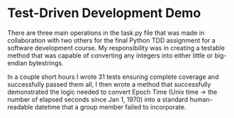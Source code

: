 # Test-Driven Development Demo

There are three main operations in the task.py file that was made in collaboration with two others
for the final Python TDD assignment for a software development course. My responsibility was in creating
a testable method that was capable of converting any integers into either little or big-endian bytestrings.

In a couple short hours I wrote 31 tests ensuring complete coverage and successfully passed them all, I then
wrote a method that successfully demonstrated the logic needed to convert Epoch Time (Unix time -> the number
of elapsed seconds since Jan 1, 1970) into a standard human-readable datetime that a group member failed to
incorporate.
